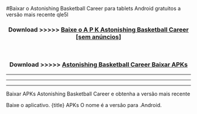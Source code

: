 #Baixar o Astonishing Basketball Career   para tablets Android gratuitos a versão mais recente qle5l


<div align="center">
<h3>Download >>>>> <a href="https://pt-web.web.app/?pt= Astonishing Basketball Career ">Baixe o A P K Astonishing Basketball Career  [sem anúncios]</a></h3><br>

<h3>Download >>>>> <a href="https://pt-web.web.app/?pt= Astonishing Basketball Career ">Astonishing Basketball Career  Baixar APKs</a></h3>
</div>

----------------------------------------------------------

----------------------------------------------------------

----------------------------------------------------------

Baixar APKs Astonishing Basketball Career  e obtenha a versão mais recente

Baixe o aplicativo. {title} APKs O nome é a versão para .Android.


